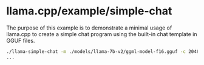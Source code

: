 # llama.cpp/example/simple-chat

The purpose of this example is to demonstrate a minimal usage of llama.cpp to create a simple chat program using the built-in chat template in GGUF files.

```bash
./llama-simple-chat -m ./models/llama-7b-v2/ggml-model-f16.gguf -c 2048
...
